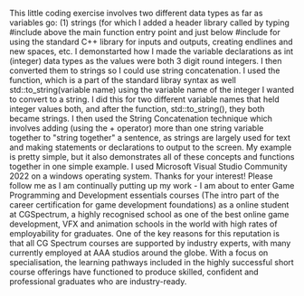 This little coding exercise involves two different data types as far as variables go: (1) strings (for which I added a header library called <string> by typing #include <string> above the main function 
entry point and just below #include <iostream> for using the standard C++ library for inputs and outputs, creating endlines and new spaces, etc.
I demonstarted how I made the variable declarations as int (integer) data types as the values were both 3 digit round integers. I then converted them to strings so I could use string concatenation. 
I used the function, which is a part of the standard libray syntax as well std::to_string(variable name) using the variable name of the integer I wanted to convert to a string. 
I did this for two different variable names that held integer values both, and after the function, std::to_string(), they both became strings.
I then used the String Concatenation technique which involves adding (using the + operator) more than one string variable together to "string together" a sentence, as strings are largely used for text and making statements
or declarations to output to the screen. My example is pretty simple, but it also demonstrates all of these concepts and functions together in one simple example. 
I used Microsoft Visual Studio Community 2022 on a windows operating system. Thanks for your interest! Please follow me as I am continually putting up my work -
I am about to enter Game Programming and Development essentials courses (The intro part of the career certification for game development foundations) as a online student at CGSpectrum, a highly recognised school as one of the best online game development, VFX and animation schools in the world with high rates of employability for graduates. 
One of the key reasons for this reputation is that all CG Spectrum courses are supported by industry experts, 
with many currently employed at AAA studios around the globe. With a focus on specialisation, the learning pathways included in the highly successful short course offerings have functioned to produce skilled, confident and professional graduates who are industry-ready. 
